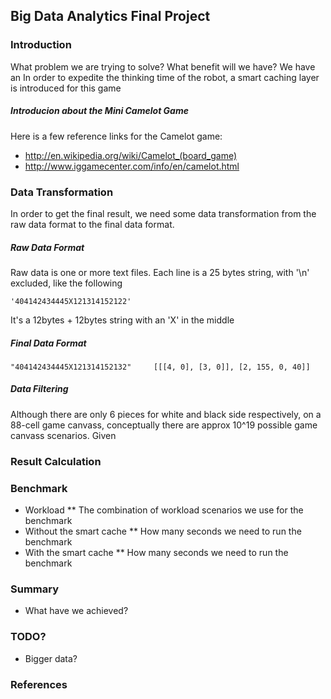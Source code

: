 ## Big Data Analytics Final Project

### Introduction

What problem we are trying to solve?
What benefit will we have?
We have an 
In order to expedite the thinking time of the robot, a smart caching layer is introduced for this game

##### Introducion about the Mini Camelot Game

Here is a few reference links for the Camelot game:
* http://en.wikipedia.org/wiki/Camelot_(board_game)
* http://www.iggamecenter.com/info/en/camelot.html

### Data Transformation

In order to get the final result, we need some data transformation from the raw data format to the final data format.

##### Raw Data Format

Raw data is one or more text files.
Each line is a 25 bytes string, with '\n' excluded, like the following
```
'404142434445X121314152122'
```
It's a 12bytes + 12bytes string with an 'X' in the middle

##### Final Data Format

```
"404142434445X121314152132"     [[[4, 0], [3, 0]], [2, 155, 0, 40]]
```

##### Data Filtering

Although there are only 6 pieces for white and black side respectively, on a 88-cell game canvass, 
conceptually there are approx 10^19 possible game canvass scenarios. Given 

### Result Calculation

### Benchmark

* Workload
** The combination of workload scenarios we use for the benchmark
* Without the smart cache
** How many seconds we need to run the benchmark
* With the smart cache
** How many seconds we need to run the benchmark

### Summary
* What have we achieved?

### TODO?
* Bigger data?

### References

